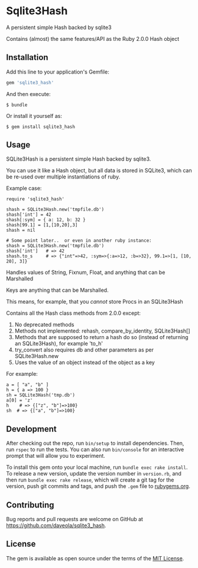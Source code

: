 # Sqlite3Hash

A persistent simple Hash backed by sqlite3

Contains (almost) the same features/API as the Ruby 2.0.0 Hash object

## Installation

Add this line to your application's Gemfile:

```ruby
gem 'sqlite3_hash'
```

And then execute:

    $ bundle

Or install it yourself as:

    $ gem install sqlite3_hash

## Usage

SQLite3Hash is a persistent simple Hash backed by sqlite3.

You can use it like a Hash object, but all data is stored in SQLite3,
which can be re-used over multiple instantiations of ruby.

Example case:

    require 'sqlite3_hash'
    
    shash = SQLite3Hash.new('tmpfile.db')
    shash['int'] = 42
    shash[:sym] = { a: 12, b: 32 }
    shash[99.1] = [1,[10,20],3]  
    shash = nil

    # Some point later..  or even in another ruby instance:
    shash = SQLite3Hash.new('tmpfile.db')
    shash['int']   # => 42
    shash.to_s     # => {"int"=>42, :sym=>{:a=>12, :b=>32}, 99.1=>[1, [10, 20], 3]}

Handles values of String, Fixnum, Float, and anything that can be Marshalled

Keys are anything that can be Marshalled.

This means, for example, that you *cannot* store Procs in an SQLite3Hash

Contains all the Hash class methods from 2.0.0 except:

1. No deprecated methods
2. Methods not implemented:  rehash, compare_by_identity, SQLite3Hash[]
3. Methods that are supposed to return a hash do so (instead of returning an SQLite3Hash), for example 'to_h'
4. try_convert also requires db and other parameters as per SQLite3Hash.new
5. Uses the value of an object instead of the object as a key

For example:

    a = [ "a", "b" ]
    h = { a => 100 }
    sh = SQLite3Hash('tmp.db')
    a[0] = 'z'
    h	 # => {["z", "b"]=>100}
    sh  # => {["a", "b"]=>100}


## Development

After checking out the repo, run `bin/setup` to install dependencies. Then, run `rspec` to run the tests. You can also run `bin/console` for an interactive prompt that will allow you to experiment.

To install this gem onto your local machine, run `bundle exec rake install`. To release a new version, update the version number in `version.rb`, and then run `bundle exec rake release`, which will create a git tag for the version, push git commits and tags, and push the `.gem` file to [rubygems.org](https://rubygems.org).

## Contributing

Bug reports and pull requests are welcome on GitHub at https://github.com/daveola/sqlite3_hash.


## License

The gem is available as open source under the terms of the [MIT License](http://opensource.org/licenses/MIT).

